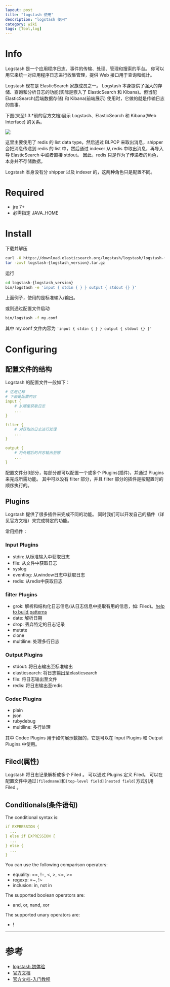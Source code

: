 ```yaml
---
layout: post
title: "logstash 使用"
description: "logstash 使用"
category: wiki
tags: [Tool,log]
---
```


# Info

Logstash 是一个应用程序日志、事件的传输、处理、管理和搜索的平台。
你可以用它来统一对应用程序日志进行收集管理，提供 Web 接口用于查询和统计。

Logstash 现在是 ElasticSearch 家族成员之一。
Logstash 本身提供了强大的存储、查询和分析日志的功能(实际是嵌入了 ElasticSearch 和 Kibana)。但当配 ElasticSearch(后端数据存储) 和 Kibana(前端展示) 使用时，它做的就是传输日志的苦事。

下图(来至1.3.*前的官方文档)展示 Logstash、ElasticSearch 和 Kibana(Web Interface) 的关系。

![](http://logstash.net/docs/1.3.3/tutorials/getting-started-centralized-overview-diagram.png)

这里主要使用了 redis 的 list data type，然后通过 BLPOP 来取出消息，shipper 会把消息传递到 redis 的 list 中，然后通过 indexer 从 redis 中取出消息，再导入导 ElasticSearch 中或者直接 stdout。
因此，redis 只是作为了传递者的角色，本身并不存储数据。

Logstash 本身没有分 shipper 以及 indexer 的，这两种角色只是配置不同。

# Required

* jre 7+
* 必需指定 JAVA_HOME

# Install

下载并解压

```sh
curl -O https://download.elasticsearch.org/logstash/logstash/logstash-{logstash_version}.tar.gz
tar -zxvf logstash-{logstash_version}.tar.gz
```

运行

```sh
cd logstash-{logstash_version}
bin/logstash -e 'input { stdin { } } output { stdout {} }'
```

上面例子，使用的是标准输入/输出。

或则通过配置文件启动

```sh
bin/logstash -f my.conf
```

其中 my.conf 文件内容为 `'input { stdin { } } output { stdout {} }'`

# Configuring

## 配置文件的结构

Logstash 的配置文件一般如下：

```yaml
# 这是注释
# 下面是配置内容
input {
	# 从哪里获取日志
  	...
}

filter {
	# 对获取的日志进行处理
	...
}

output {
	# 将处理后的日志输出至哪
	...
}
```

配置文件分3部分，每部分都可以配置一个或多个 Plugins(插件)，并通过 Plugins 来完成所需功能。
其中可以没有 filter 部分，并且 filter 部分的插件是按配置时的顺序执行的。

## Plugins

Logstash 提供了很多插件来完成不同的功能。
同时我们可以开发自己的插件（详见官方文档）来完成特定的功能。

常用插件：

### Input Plugins

* stdin: 从标准输入中获取日志
* file: 从文件中获取日志
* syslog
* eventlog: 从window日志中获取日志
* redis: 从redis中获取日志

### filter Plugins

- grok: 解析和结构化日志信息(从日志信息中提取有用的信息，如: Filed)。[help to build patterns](http://grokdebug.herokuapp.com)
- date: 解析日期
- drop: 丢弃特定的日志记录
- mutate
- clone
- multiline: 处理多行日志

### Output Plugins

- stdout: 将日志输出至标准输出
- elasticsearch: 将日志输出至elasticsearch
- file: 将日志输出至文件
- redis: 将日志输出至redis

### Codec Plugins

- plain
- json
- rubydebug
- multiline: 多行处理

其中 Codec Plugins 用于如何展示数据的，它是可以在 Input Plugins 和 Output Plugins 中使用。


## Filed(属性)

Logstash 将日志记录解析成多个 Filed 。
可以通过 Plugins 定义 Filed。
可以在配置文件中通过`[filedname]`和`[top-level field][nested field]`方式引用 Filed 。


## Conditionals(条件语句)

The conditional syntax is:

```yaml
if EXPRESSION {
  ...
} else if EXPRESSION {
  ...
} else {
  ...
}
```

You can use the following comparison operators:

* equality: ==,  !=,  <,  >,  <=, >=
* regexp: =~, !~
* inclusion: in, not in

The supported boolean operators are:

* and, or, nand, xor

The supported unary operators are:

* !




***

# 参考

* [logstash 初体验](http://jaseywang.me/2012/12/26/logstash-%E5%88%9D%E4%BD%93%E9%AA%8C/)
* [官方文档](http://www.elastic.co/guide/en/logstash/current/index.html)
* [官方文档-入门教程](http://logstash.net/docs/1.1.1/tutorials/getting-started-centralized)


